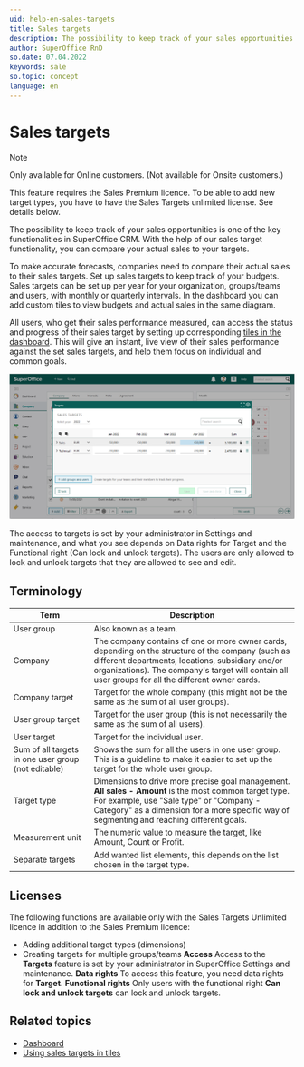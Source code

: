 ```yaml
---
uid: help-en-sales-targets
title: Sales targets
description: The possibility to keep track of your sales opportunities is one of the key functionalities in SuperOffice CRM. With the help of our sales target functionality, you can compare your actual sales to your targets.
author: SuperOffice RnD
so.date: 07.04.2022
keywords: sale
so.topic: concept
language: en
---
```


# Sales targets

> [!NOTE]
> Only available for Online customers. (Not available for Onsite customers.)
>
> This feature requires the Sales Premium licence. To be able to add new target types, you have to have the Sales Targets unlimited license. See details below.

The possibility to keep track of your sales opportunities is one of the key functionalities in SuperOffice CRM. With the help of our sales target functionality, you can compare your actual sales to your targets.

To make accurate forecasts, companies need to compare their actual sales to their sales targets. Set up sales targets to keep track of your budgets. Sales targets can be set up per year for your organization, groups/teams and users, with monthly or quarterly intervals. In the dashboard you can add custom tiles to view budgets and actual sales in the same diagram.

All users, who get their sales performance measured, can access the status and progress of their sales target by setting up corresponding [tiles in the dashboard][4]. This will give an instant, live view of their sales performance against the set sales targets, and help them focus on individual and common goals.

![The Target dialogue will give you an overview of the sales targets -screenshot][img6]

The access to targets is set by your administrator in Settings and maintenance, and what you see depends on Data rights for Target and the Functional right (Can lock and unlock targets). The users are only allowed to lock and unlock targets that they are allowed to see and edit.

## Terminology

| Term | Description |
|---|---|
| User group | Also known as a team. |
| Company | The company contains of one or more owner cards, depending on the structure of the company (such as different departments, locations, subsidiary and/or organizations). The company's target will contain all user groups for all the different owner cards. |
| Company target | Target for the whole company (this might not be the same as the sum of all user groups). |
| User group target | Target for the user group (this is not necessarily the same as the sum of all users). |
| User target | Target for the individual user. |
| Sum of all targets in one user group (not editable) | Shows the sum for all the users in one user group. This is a guideline to make it easier to set up the target for the whole user group. |
| Target type | Dimensions to drive more precise goal management. **All sales - Amount** is the most common target type. For example, use "Sale type" or "Company - Category" as a dimension for a more specific way of segmenting and reaching different goals. |
| Measurement unit | The numeric value to measure the target, like Amount, Count or Profit. |
| Separate targets| Add wanted list elements, this depends on the list chosen in the target type. |

## Licenses

The following functions are available only with the Sales Targets Unlimited licence in addition to the Sales Premium licence:

* Adding additional target types (dimensions)
* Creating targets for multiple groups/teams
**Access**
Access to the **Targets** feature is set by your administrator in SuperOffice Settings and maintenance.
**Data rights**
To access this feature, you need data rights for **Target**.
**Functional rights**
Only users with the functional right **Can lock and unlock targets** can lock and unlock targets.

## Related topics

* [Dashboard][1]
* [Using sales targets in tiles][2]

<!-- Referenced links -->
[1]: ../../../dashboard/learn/index.md
[2]: ../../../dashboard/learn/show-sales-targets.md
[4]: https://community.superoffice.com/no/learning/best-practices-tips/sales/reach-your-sales-targets-with-dashboard-reports/

<!-- Referenced images -->
[img6]: media/user-targets-salestargets-collapsed.png
